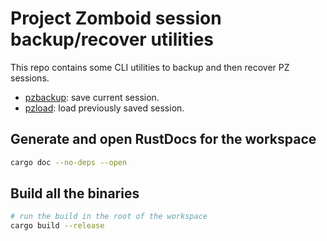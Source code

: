 # Project Zomboid session backup/recover utilities

This repo contains some CLI utilities to backup and then recover PZ sessions.

-   [pzbackup](./pzbackup): save current session.
-   [pzload](./pzload): load previously saved session.

## Generate and open RustDocs for the workspace

```bash
cargo doc --no-deps --open
```

## Build all the binaries

```bash
# run the build in the root of the workspace
cargo build --release
```
